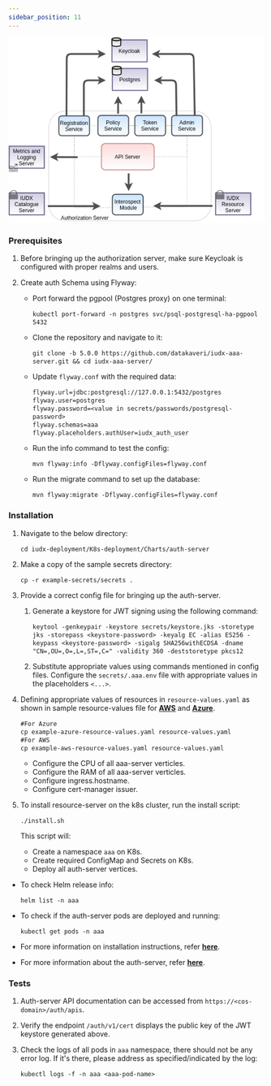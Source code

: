 ```yaml
---
sidebar_position: 11
---
```

<div style={{textAlign: 'center'}}>

![Architecture](../../../../resources/auth/aaa_overview.png)<br/>

</div>

### Prerequisites

1. Before bringing up the authorization server, make sure Keycloak is configured with proper realms and users.

2. Create auth Schema using Flyway:

    - Port forward the pgpool (Postgres proxy) on one terminal:

        ```
        kubectl port-forward -n postgres svc/psql-postgresql-ha-pgpool 5432
        ```
    
    - Clone the repository and navigate to it:

        ```
        git clone -b 5.0.0 https://github.com/datakaveri/iudx-aaa-server.git && cd iudx-aaa-server/
        ```
    
    - Update `flyway.conf` with the required data:

        ```
        flyway.url=jdbc:postgresql://127.0.0.1:5432/postgres
        flyway.user=postgres
        flyway.password=<value in secrets/passwords/postgresql-password>
        flyway.schemas=aaa
        flyway.placeholders.authUser=iudx_auth_user
        ```
    - Run the info command to test the config:
        ```
        mvn flyway:info -Dflyway.configFiles=flyway.conf
        ```
    - Run the migrate command to set up the database:
        ```
        mvn flyway:migrate -Dflyway.configFiles=flyway.conf
        ```

### Installation

1. Navigate to the below directory: 

    ```
    cd iudx-deployment/K8s-deployment/Charts/auth-server
    ```

2. Make a copy of the sample secrets directory:
    ```
    cp -r example-secrets/secrets .
    ```

3. Provide a correct config file for bringing up the auth-server.

    1. Generate a keystore for JWT signing using the following command:
        ```
        keytool -genkeypair -keystore secrets/keystore.jks -storetype jks -storepass <keystore-password> -keyalg EC -alias ES256 -keypass <keystore-password> -sigalg SHA256withECDSA -dname "CN=,OU=,O=,L=,ST=,C=" -validity 360 -deststoretype pkcs12
        ```

    2. Substitute appropriate values using commands mentioned in config files. Configure the `secrets/.aaa.env` file with appropriate values in the placeholders `<...>`.

4. Defining appropriate values of resources in `resource-values.yaml` as shown in sample resource-values file for **[AWS](https://github.com/datakaveri/iudx-deployment/blob/4.5.0/K8s-deployment/Charts/auth-server/example-aws-resource-values.yaml)** and **[Azure](https://github.com/datakaveri/iudx-deployment/blob/4.5.0/K8s-deployment/Charts/auth-server/example-azure-resource-values.yaml)**.

    ```
    #For Azure
    cp example-azure-resource-values.yaml resource-values.yaml
    #For AWS
    cp example-aws-resource-values.yaml resource-values.yaml
    ```

    - Configure the CPU of all aaa-server verticles.
    - Configure the RAM of all aaa-server verticles.
    - Configure ingress.hostname.
    - Configure cert-manager issuer.

5. To install resource-server on the k8s cluster, run the install script:
    ```
    ./install.sh 
    ```

    This script will:
    - Create a namespace `aaa` on K8s.
    - Create required ConfigMap and Secrets on K8s.
    - Deploy all auth-server vertices.

- To check Helm release info:
    ```
    helm list -n aaa
    ```

- To check if the auth-server pods are deployed and running:
    ```
    kubectl get pods -n aaa
    ```

- For more information on installation instructions, refer **[here](https://github.com/datakaveri/iudx-deployment/tree/4.5.0/K8s-deployment/Charts/auth-server#introduction)**.
- For more information about the auth-server, refer **[here](https://github.com/datakaveri/iudx-aaa-server/tree/4.5.0#india-urban-data-exchange-iudx-authentication-authorization-and-accounting-aaa-server)**.

### Tests

1. Auth-server API documentation can be accessed from `https://<cos-domain>/auth/apis`.
2. Verify the endpoint `/auth/v1/cert` displays the public key of the JWT keystore generated above.
3. Check the logs of all pods in `aaa` namespace, there should not be any error log. If it's there, please address as specified/indicated by the log:

    ```
    kubectl logs -f -n aaa <aaa-pod-name>
    ```

